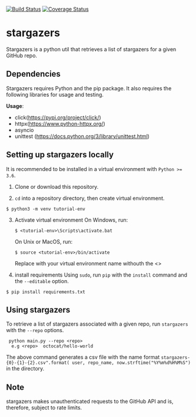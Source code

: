 [![Build Status](https://travis-ci.com/critical-path/py-stargazers.svg?branch=master)](https://travis-ci.com/critical-path/py-stargazers) [![Coverage Status](https://coveralls.io/repos/github/critical-path/py-stargazers/badge.svg)](https://coveralls.io/github/critical-path/py-stargazers)

# stargazers
Stargazers is a python util that retrieves a list of stargazers for a given GitHub repo.


## Dependencies

Stargazers requires Python and the pip package.  It also requires the following libraries for usage and testing.

__Usage__:
- click(https://pypi.org/project/click/)
- httpx(https://www.python-httpx.org/)
- asyncio
- unittest (https://docs.python.org/3/library/unittest.html)

## Setting up  stargazers locally
It is recommended to be installed in a virtual environment with `Python >= 3.6`.

1. Clone or download this repository.

2. `cd` into a repository directory, then create virtual environment.  
  
 ```
 $ python3 -m venv tutorial-env 
 ```
3. Activate virtual environment
   On Windows, run:

   ``` 
   $ <tutorial-env>\Scripts\activate.bat
   ```
   On Unix or MacOS, run:
   
   ``` 
   $ source <tutorial-env>/bin/activate
   ```
   Replace <tutorial-env> with your virtual environment name withouth the <>

4. install requirements Using `sudo`, run `pip` with the `install` command and the `--editable` option.

```
$ pip install requirements.txt
```





## Using stargazers 


To retrieve a list of stargazers associated with a given repo, run `stargazers` with the `--repo` options.

```
 python main.py --repo <repo> 
  e.g <repo>  octocat/hello-world
```
The above command generates a csv file with the name format `stargazers-{0}-{1}-{2}.csv".format(
                user, repo_name, now.strftime("%Y%m%d%H%M%S")` in the directory.


## Note

stargazers makes unauthenticated requests to the GitHub API and is, therefore, subject to rate limits.